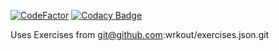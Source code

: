 [![CodeFactor](https://www.codefactor.io/repository/github/maggialejandro/react-native-calendario/badge)](https://www.codefactor.io/repository/github/maggialejandro/react-native-calendario) [![Codacy Badge](https://app.codacy.com/project/badge/Grade/188c6a68a4fa4a16be6171d1e1e101a8)](https://app.codacy.com/gh/PeterLazarov/Gymwork/dashboard?utm_source=gh&utm_medium=referral&utm_content=&utm_campaign=Badge_grade)

Uses Exercises from git@github.com:wrkout/exercises.json.git
